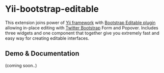 Yii-bootstrap-editable
======================

This extension joins power of [Yii framework](http://yiiframework.com) with [Bootstrap Editable plugin](http://vitalets.github.com/bootstrap-editable) allowing in-place editing with [Twitter Bootstrap](http://twitter.github.com/bootstrap) Form and Popover.
Includes three widgets and one component that together give you extremely fast and easy way for creating editable interfaces. 

## Demo & Documentation

(coming soon..)